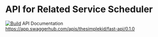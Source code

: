 # API for Related Service Scheduler
[![Build](https://img.shields.io/docker/cloud/build/murphs/relatedservice?style=for-the-badge)](https://hub.docker.com/r/murphs/relatedservice)
API Documentation
https://app.swaggerhub.com/apis/thesimplekid/fast-api/0.1.0
